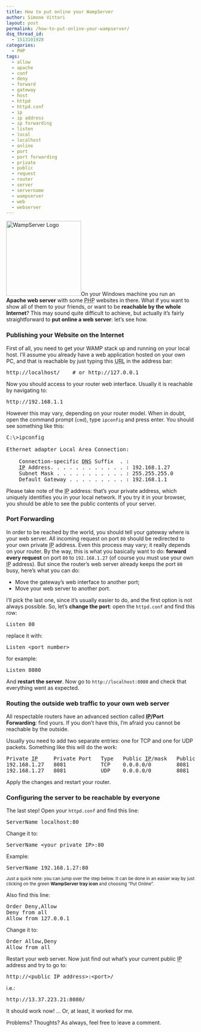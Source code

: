 ```yaml
---
title: How to put online your WampServer
author: Simone Vittori
layout: post
permalink: /how-to-put-online-your-wampserver/
dsq_thread_id:
  - 1513101928
categories:
  - PHP
tags:
  - allow
  - apache
  - conf
  - deny
  - forward
  - gateway
  - host
  - httpd
  - httpd.conf
  - ip
  - ip address
  - ip forwarding
  - listen
  - local
  - localhost
  - online
  - port
  - port forwarding
  - private
  - public
  - request
  - router
  - server
  - servername
  - wampserver
  - web
  - webserver
---
```

<div id="jbID-905" class="jbPost">
  <p>
    <img src="http://simonewebdesign.it/blog/wp-content/uploads/2013/07/wamp200x200.png" alt="WampServer Logo" width="200" height="200" class="alignleft size-full wp-image-919" />On your Windows machine you run an <strong>Apache web server</strong> with some <abbr title="PHP: Hypertext Preprocessor (recursive acronym)">PHP</abbr> websites in there. What if you want to show all of them to your friends, or want to be <strong>reachable by the whole Internet</strong>? This may sound quite difficult to achieve, but actually it&#8217;s fairly straightforward to <strong>put online a web server</strong>: let&#8217;s see how.
  </p>
  
  <h3>
    Publishing your Website on the Internet
  </h3>
  
  <p>
    First of all, you need to get your WAMP stack up and running on your local host. I&#8217;ll assume you already have a web application hosted on your own PC, and that is reachable by just typing this <abbr title="Uniform Resource Locator">URL</abbr> in the address bar:
  </p>
  
  <pre>http://localhost/    # or http://127.0.0.1</pre>
  
  <p>
    Now you should access to your router web interface. Usually it is reachable by navigating to:
  </p>
  
  <pre>http://192.168.1.1</pre>
  
  <p>
    However this may vary, depending on your router model. When in doubt, open the command prompt (<code>cmd</code>), type <code>ipconfig</code> and press enter. You should see something like this:
  </p>
  
  <pre>C:\>ipconfig

Ethernet adapter Local Area Connection:

    Connection-specific <abbr title="Domain Name Server">DNS</abbr> Suffix  . :
    <abbr title="Internet Protocol">IP</abbr> Address. . . . . . . . . . . . : 192.168.1.27
    Subnet Mask . . . . . . . . . . . : 255.255.255.0
    Default Gateway . . . . . . . . . : 192.168.1.1
</pre>
  
  <p>
    Please take note of the <abbr title="Internet Protocol">IP</abbr> address: that&#8217;s your private address, which uniquely identifies you in your local network. If you try it in your browser, you should be able to see the public contents of your server.
  </p>
  
  <h3>
    Port Forwarding
  </h3>
  
  <p>
    In order to be reached by the world, you should tell your gateway where is your web server. All incoming request on port <code>80</code> should be redirected to your own private <abbr title="Internet Protocol">IP</abbr> address. Even this process may vary; it really depends on your router. By the way, this is what you basically want to do: <strong>forward every request</strong> on port <code>80</code> to <code>192.168.1.27</code> (of course you must use your own <abbr title="Internet Protocol">IP</abbr> address). But since the router&#8217;s web server already keeps the port <code>80</code> busy, here&#8217;s what you can do:
  </p>
  
  <ul>
    <li>
      Move the gateway&#8217;s web interface to another port;
    </li>
    <li>
      Move your web server to another port.
    </li>
  </ul>
  
  <p>
    I&#8217;ll pick the last one, since it&#8217;s usually easier to do, and the first option is not always possible. So, let&#8217;s <strong>change the port</strong>: open the <code>httpd.conf</code> and find this row:
  </p>
  
  <pre>Listen 80</pre>
  
  <p>
    replace it with:
  </p>
  
  <pre>Listen &lt;port number></pre>
  
  <p>
    for example:
  </p>
  
  <pre>Listen 8080</pre>
  
  <p>
    And <strong>restart the server</strong>. Now go to <code>http://localhost:8080</code> and check that everything went as expected.
  </p>
  
  <h3>
    Routing the outside web traffic to your own web server
  </h3>
  
  <p>
    All respectable routers have an advanced section called <strong><abbr title="Internet Protocol">IP</abbr>/Port Forwarding</strong>: find yours. If you don&#8217;t have this, I&#8217;m afraid you cannot be reachable by the outside.
  </p>
  
  <p>
    Usually you need to add two separate entries: one for TCP and one for UDP packets. Something like this will do the work:
  </p>
  
  <pre>
Private <abbr title="Internet Protocol">IP</abbr>     Private Port   Type   Public <abbr title="Internet Protocol">IP</abbr>/mask   Public Port
192.168.1.27   8081 	      TCP    0.0.0.0/0        8081
192.168.1.27   8081 	      UDP    0.0.0.0/0        8081
</pre>
  
  <p>
    Apply the changes and restart your router.
  </p>
  
  <h3>
    Configuring the server to be reachable by everyone
  </h3>
  
  <p>
    The last step! Open your <code>httpd.conf</code> and find this line:
  </p>
  
  <pre>ServerName localhost:80</pre>
  
  <p>
    Change it to:
  </p>
  
  <pre>ServerName &lt;your private IP>:80</pre>
  
  <p>
    Example:
  </p>
  
  <pre>ServerName 192.168.1.27:80</pre>
  
  <p>
    <small>Just a quick note: you can jump over the step below. It can be done in an easier way by just clicking on the green <strong>WampServer tray icon</strong> and choosing &#8220;Put Online&#8221;.</small>
  </p>
  
  <p>
    Also find this line:
  </p>
  
  <pre>Order Deny,Allow
Deny from all
Allow from 127.0.0.1
</pre>
  
  <p>
    Change it to:
  </p>
  
  <pre>Order Allow,Deny
Allow from all</pre>
  
  <p>
    Restart your web server. Now just find out what&#8217;s your current public <abbr title="Internet Protocol">IP</abbr> address and try to go to:
  </p>
  
  <pre>http://&lt;public IP address>:&lt;port>/</pre>
  
  <p>
    i.e.:
  </p>
  
  <pre>http://13.37.223.21:8080/</pre>
  
  <p>
    It should work now! &#8230; Or, at least, it worked for me.
  </p>
  
  <p>
    Problems? Thoughts? As always, feel free to leave a comment.
  </p>
</div>